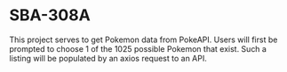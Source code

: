 # SBA-308A

This project serves to get Pokemon data from PokeAPI. Users will first be prompted to choose 1 of the 1025 possible Pokemon
that exist. Such a listing will be populated by an axios request to an API.
